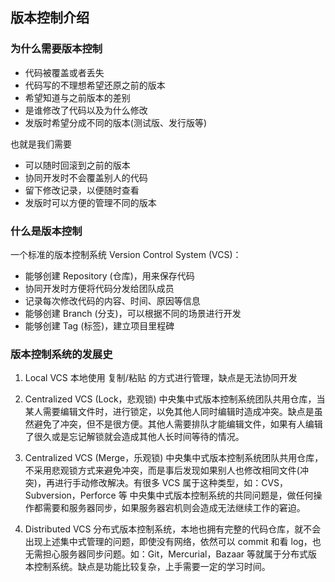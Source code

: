 ## 版本控制介绍
### 为什么需要版本控制

* 代码被覆盖或者丢失
* 代码写的不理想希望还原之前的版本
* 希望知道与之前版本的差别
* 是谁修改了代码以及为什么修改
* 发版时希望分成不同的版本(测试版、发行版等)

也就是我们需要

* 可以随时回滚到之前的版本
* 协同开发时不会覆盖别人的代码
* 留下修改记录，以便随时查看
* 发版时可以方便的管理不同的版本

### 什么是版本控制

一个标准的版本控制系统 Version Control System (VCS)：

* 能够创建 Repository (仓库)，用来保存代码
* 协同开发时方便将代码分发给团队成员
* 记录每次修改代码的内容、时间、原因等信息
* 能够创建 Branch (分支)，可以根据不同的场景进行开发
* 能够创建 Tag (标签)，建立项目里程碑

### 版本控制系统的发展史

1. Local VCS
    本地使用 复制/粘贴 的方式进行管理，缺点是无法协同开发
2. Centralized VCS (Lock，悲观锁)
    中央集中式版本控制系统团队共用仓库，当某人需要编辑文件时，进行锁定，以免其他人同时编辑时造成冲突。缺点是虽然避免了冲突，但不是很方便。其他人需要排队才能编辑文件，如果有人编辑了很久或是忘记解锁就会造成其他人长时间等待的情况。
3. Centralized VCS (Merge，乐观锁)
    中央集中式版本控制系统团队共用仓库，不采用悲观锁方式来避免冲突，而是事后发现如果别人也修改相同文件(冲突)，再进行手动修改解决。有很多 VCS 属于这种类型，如：CVS，Subversion，Perforce 等
中央集中式版本控制系统的共同问题是，做任何操作都需要和服务器同步，如果服务器宕机则会造成无法继续工作的窘迫。

4. Distributed VCS
    分布式版本控制系统，本地也拥有完整的代码仓库，就不会出现上述集中式管理的问题，即使没有网络，依然可以 commit 和看 log，也无需担心服务器同步问题。如：Git，Mercurial，Bazaar 等就属于分布式版本控制系统。缺点是功能比较复杂，上手需要一定的学习时间。
